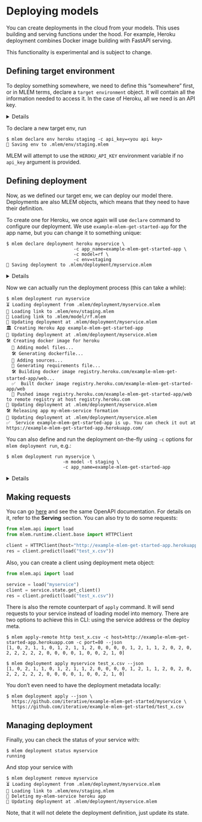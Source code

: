 # Deploying models

You can create deployments in the cloud from your models. This uses building and
serving functions under the hood. For example, Heroku deployment combines Docker
image building with FastAPI serving.

<admon type="warn">

This functionality is experimental and is subject to change.

</admon>

## Defining target environment

To deploy something somewhere, we need to define this “somewhere” first, or in
MLEM terms, declare a `target environment` object. It will contain all the
information needed to access it. In the case of Heroku, all we need is an API
key.

<details>

### ⚙️How to obtain Heroku API key

- Go to [heroku.com](http://heroku.com)
- Sign up or login with existing account
- Go to account settings by clicking your profile picture on the main page
- Find API Key section and reveal existing one or re-generate it

</details>

To declare a new target env, run

```cli
$ mlem declare env heroku staging -c api_key=<you api key>
💾 Saving env to .mlem/env/staging.mlem
```

<admon type="tip">

MLEM will attempt to use the `HEROKU_API_KEY` environment variable if no
`api_key` argument is provided.

</admon>

## Defining deployment

Now, as we defined our target env, we can deploy our model there. Deployments
are also MLEM objects, which means that they need to have their definition.

To create one for Heroku, we once again will use `declare` command to configure
our deployment. We use `example-mlem-get-started-app` for the app name, but you
can change it to something unique:

```cli
$ mlem declare deployment heroku myservice \
                         -c app_name=example-mlem-get-started-app \
                         -c model=rf \
                         -c env=staging
💾 Saving deployment to .mlem/deployment/myservice.mlem
```

<details>

### ⛳ [Create deployment definition](https://github.com/iterative/example-mlem-get-started/tree/5-deploy-meta)

```cli
$ git add .mlem/env/staging.mlem .mlem/deployment/myservice.mlem
$ git commit -m "Add env and deploy meta"
$ git diff 5-deploy-meta
```

</details>

Now we can actually run the deployment process (this can take a while):

```cli
$ mlem deployment run myservice
⏳️ Loading deployment from .mlem/deployment/myservice.mlem
🔗 Loading link to .mlem/env/staging.mlem
🔗 Loading link to .mlem/model/rf.mlem
💾 Updating deployment at .mlem/deployment/myservice.mlem
🏛 Creating Heroku App example-mlem-get-started-app
💾 Updating deployment at .mlem/deployment/myservice.mlem
🛠 Creating docker image for heroku
  💼 Adding model files...
  🛠 Generating dockerfile...
  💼 Adding sources...
  💼 Generating requirements file...
  🛠 Building docker image registry.heroku.com/example-mlem-get-started-app/web...
  ✅  Built docker image registry.heroku.com/example-mlem-get-started-app/web
  🔼 Pushed image registry.heroku.com/example-mlem-get-started-app/web to remote registry at host registry.heroku.com
💾 Updating deployment at .mlem/deployment/myservice.mlem
🛠 Releasing app my-mlem-service formation
💾 Updating deployment at .mlem/deployment/myservice.mlem
✅  Service example-mlem-get-started-app is up. You can check it out at https://example-mlem-get-started-app.herokuapp.com/
```

<admon type="tip">

You can also define and run the deployment on-the-fly using `-c` options for
`mlem deployment run`, e.g.:

```cli
$ mlem deployment run myservice \
                     -m model -t staging \
                     -c app_name=example-mlem-get-started-app
```

</admon>

<details>

### ⛳ [Service deployed](https://github.com/iterative/example-mlem-get-started/tree/8-deploy-create)

```cli
$ git add .mlem/deployment/myservice.mlem
$ git commit -m "Deploy service"
$ git diff 8-deploy-service
```

</details>

## Making requests

You can go [here](http://example-mlem-get-started-app.herokuapp.com) and see the
same OpenAPI documentation. For details on it, refer to the **Serving** section.
You can also try to do some requests:

```py
from mlem.api import load
from mlem.runtime.client.base import HTTPClient

client = HTTPClient(host="http://example-mlem-get-started-app.herokuapp.com", port=80)
res = client.predict(load("test_x.csv"))
```

Also, you can create a client using deployment meta object:

```py
from mlem.api import load

service = load("myservice")
client = service.state.get_client()
res = client.predict(load("test_x.csv"))
```

There is also the remote counterpart of `apply` command. It will send requests
to your service instead of loading model into memory. There are two options to
achieve this in CLI: using the service address or the deploy meta.

```cli
$ mlem apply-remote http test_x.csv -c host=http://example-mlem-get-started-app.herokuapp.com -c port=80 --json
[1, 0, 2, 1, 1, 0, 1, 2, 1, 1, 2, 0, 0, 0, 0, 1, 2, 1, 1, 2, 0, 2, 0, 2, 2, 2, 2, 2, 0, 0, 0, 0, 1, 0, 0, 2, 1, 0]

$ mlem deployment apply myservice test_x.csv --json
[1, 0, 2, 1, 1, 0, 1, 2, 1, 1, 2, 0, 0, 0, 0, 1, 2, 1, 1, 2, 0, 2, 0, 2, 2, 2, 2, 2, 0, 0, 0, 0, 1, 0, 0, 2, 1, 0]
```

<admon type="tip">

You don’t even need to have the deployment metadata locally:

```cli
$ mlem deployment apply --json \
  https://github.com/iterative/example-mlem-get-started/myservice \
  https://github.com/iterative/example-mlem-get-started/test_x.csv
```

</admon>

## Managing deployment

Finally, you can check the status of your service with:

```cli
$ mlem deployment status myservice
running
```

And stop your service with

```cli
$ mlem deployment remove myservice
⏳️ Loading deployment from .mlem/deployment/myservice.mlem
🔗 Loading link to .mlem/env/staging.mlem
🔻 Deleting my-mlem-service heroku app
💾 Updating deployment at .mlem/deployment/myservice.mlem
```

Note, that it will not delete the deployment definition, just update its state.
